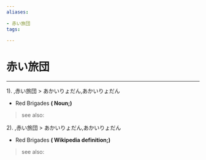 ```yaml
---
aliases:
    
- 赤い旅団
tags:
    
---
```


# 赤い旅団
---
1).
,赤い旅団 > あかいりょだん,あかいりょだん

- Red Brigades
**( Noun;)**
> see also: 
            
2).
,赤い旅団 > あかいりょだん,あかいりょだん

- Red Brigades
**( Wikipedia definition;)**
> see also: 
            